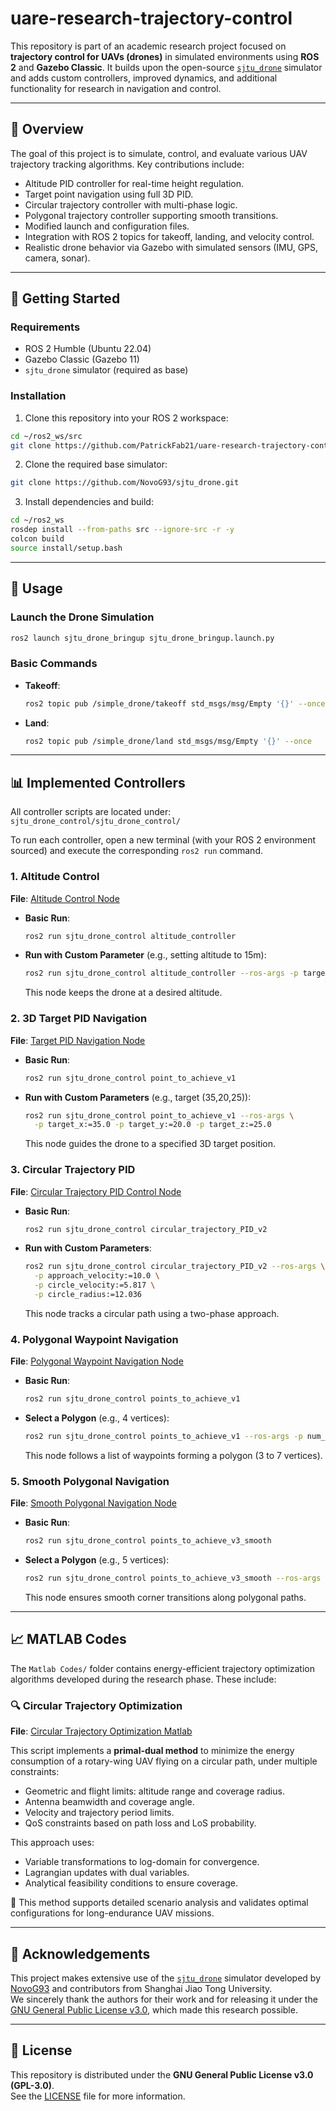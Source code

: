 # uare-research-trajectory-control

This repository is part of an academic research project focused on **trajectory control for UAVs (drones)** in simulated environments using **ROS 2** and **Gazebo Classic**. It builds upon the open-source [`sjtu_drone`](https://github.com/NovoG93/sjtu_drone) simulator and adds custom controllers, improved dynamics, and additional functionality for research in navigation and control.

---

## 📌 Overview

The goal of this project is to simulate, control, and evaluate various UAV trajectory tracking algorithms. Key contributions include:

- Altitude PID controller for real-time height regulation.
- Target point navigation using full 3D PID.
- Circular trajectory controller with multi-phase logic.
- Polygonal trajectory controller supporting smooth transitions.
- Modified launch and configuration files.
- Integration with ROS 2 topics for takeoff, landing, and velocity control.
- Realistic drone behavior via Gazebo with simulated sensors (IMU, GPS, camera, sonar).

---

## 🚀 Getting Started

### Requirements

- ROS 2 Humble (Ubuntu 22.04)
- Gazebo Classic (Gazebo 11)
- `sjtu_drone` simulator (required as base)

### Installation

1. Clone this repository into your ROS 2 workspace:

```bash
cd ~/ros2_ws/src
git clone https://github.com/PatrickFab21/uare-research-trajectory-control.git
```

2. Clone the required base simulator:

```bash
git clone https://github.com/NovoG93/sjtu_drone.git
```

3. Install dependencies and build:

```bash
cd ~/ros2_ws
rosdep install --from-paths src --ignore-src -r -y
colcon build
source install/setup.bash
```

---

## 🧪 Usage

### Launch the Drone Simulation

```bash
ros2 launch sjtu_drone_bringup sjtu_drone_bringup.launch.py
```

### Basic Commands

- **Takeoff**:
  ```bash
  ros2 topic pub /simple_drone/takeoff std_msgs/msg/Empty '{}' --once
  ```

- **Land**:
  ```bash
  ros2 topic pub /simple_drone/land std_msgs/msg/Empty '{}' --once
  ```

---

## 📊 Implemented Controllers

All controller scripts are located under: `sjtu_drone_control/sjtu_drone_control/`

To run each controller, open a new terminal (with your ROS 2 environment sourced) and execute the corresponding `ros2 run` command.

### 1. Altitude Control
**File**: [Altitude Control Node](sjtu_drone_control/sjtu_drone_control/altitude_controller.py)

- **Basic Run**:
  ```bash
  ros2 run sjtu_drone_control altitude_controller
  ```
- **Run with Custom Parameter** (e.g., setting altitude to 15m):
  ```bash
  ros2 run sjtu_drone_control altitude_controller --ros-args -p target_altitude:=15.0
  ```
  This node keeps the drone at a desired altitude.

### 2. 3D Target PID Navigation
**File**: [Target PID Navigation Node](sjtu_drone_control/sjtu_drone_control/point_to_achieve_v1.py)

- **Basic Run**:
  ```bash
  ros2 run sjtu_drone_control point_to_achieve_v1
  ```
- **Run with Custom Parameters** (e.g., target (35,20,25)):
  ```bash
  ros2 run sjtu_drone_control point_to_achieve_v1 --ros-args \
    -p target_x:=35.0 -p target_y:=20.0 -p target_z:=25.0
  ```
  This node guides the drone to a specified 3D target position.

### 3. Circular Trajectory PID
**File**: [Circular Trajectory PID Control Node](sjtu_drone_control/sjtu_drone_control/circular_trajectory_PID_v2.py)

- **Basic Run**:
  ```bash
  ros2 run sjtu_drone_control circular_trajectory_PID_v2
  ```
- **Run with Custom Parameters**:
  ```bash
  ros2 run sjtu_drone_control circular_trajectory_PID_v2 --ros-args \
    -p approach_velocity:=10.0 \
    -p circle_velocity:=5.817 \
    -p circle_radius:=12.036
  ```
  This node tracks a circular path using a two-phase approach.

### 4. Polygonal Waypoint Navigation
**File**: [Polygonal Waypoint Navigation Node](sjtu_drone_control/sjtu_drone_control/points_to_achieve_v1.py)

- **Basic Run**:
  ```bash
  ros2 run sjtu_drone_control points_to_achieve_v1
  ```
- **Select a Polygon** (e.g., 4 vertices):
  ```bash
  ros2 run sjtu_drone_control points_to_achieve_v1 --ros-args -p num_vertices:=4
  ```
  This node follows a list of waypoints forming a polygon (3 to 7 vertices).

### 5. Smooth Polygonal Navigation
**File**: [Smooth Polygonal Navigation Node](sjtu_drone_control/sjtu_drone_control/points_to_achieve_v3_smooth.py)

- **Basic Run**:
  ```bash
  ros2 run sjtu_drone_control points_to_achieve_v3_smooth
  ```
- **Select a Polygon** (e.g., 5 vertices):
  ```bash
  ros2 run sjtu_drone_control points_to_achieve_v3_smooth --ros-args -p num_vertices:=5
  ```
  This node ensures smooth corner transitions along polygonal paths.

---

## 📈 MATLAB Codes

The `Matlab Codes/` folder contains energy-efficient trajectory optimization algorithms developed during the research phase. These include:

### 🔍 Circular Trajectory Optimization
**File**: [Circular Trajectory Optimization Matlab](Matlab_Codes/UAV_3D_minEnergy_plusMinVelPeriod.m)

This script implements a **primal-dual method** to minimize the energy consumption of a rotary-wing UAV flying on a circular path, under multiple constraints:

- Geometric and flight limits: altitude range and coverage radius.
- Antenna beamwidth and coverage angle.
- Velocity and trajectory period limits.
- QoS constraints based on path loss and LoS probability.

This approach uses:
- Variable transformations to log-domain for convergence.
- Lagrangian updates with dual variables.
- Analytical feasibility conditions to ensure coverage.

📌 This method supports detailed scenario analysis and validates optimal configurations for long-endurance UAV missions.

---

## 🙏 Acknowledgements

This project makes extensive use of the [`sjtu_drone`](https://github.com/NovoG93/sjtu_drone) simulator developed by [NovoG93](https://github.com/NovoG93) and contributors from Shanghai Jiao Tong University.\
We sincerely thank the authors for their work and for releasing it under the [GNU General Public License v3.0](https://www.gnu.org/licenses/gpl-3.0.html), which made this research possible.

---

## 📄 License

This repository is distributed under the **GNU General Public License v3.0 (GPL-3.0)**.\
See the [LICENSE](LICENSE) file for more information.

